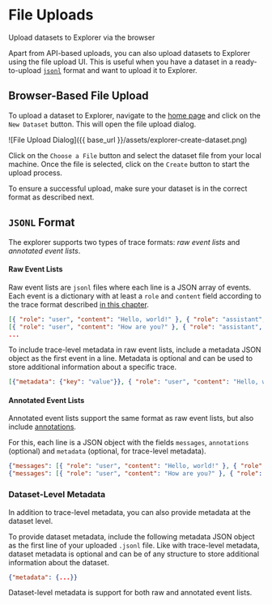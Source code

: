 # File Uploads

<div class='subtitle'>Upload datasets to Explorer via the browser</div>

Apart from API-based uploads, you can also upload datasets to Explorer using the file upload UI. This is useful when you have a dataset in a ready-to-upload [`jsonl`](https://jsonlines.org) format and want to upload it to Explorer.

## Browser-Based File Upload

To upload a dataset to Explorer, navigate to the [home page](https://explorer.invariantlabs.ai) and click on the `New Dataset` button. This will open the file upload dialog.

![File Upload Dialog]({{ base_url }}/assets/explorer-create-dataset.png)

Click on the `Choose a File` button and select the dataset file from your local machine. Once the file is selected, click on the `Create` button to start the upload process.

To ensure a successful upload, make sure your dataset is in the correct format as described next.

## `JSONL` Format

The explorer supports two types of trace formats: _raw event lists_ and _annotated event lists_.

#### Raw Event Lists

Raw event lists are `jsonl` files where each line is a JSON array of events. Each event is a dictionary with at least a `role` and `content` field according to the trace format described [in this chapter](../trace-format.md).

```json
[{ "role": "user", "content": "Hello, world!" }, { "role": "assistant", "content": "Hi!" }]
[{ "role": "user", "content": "How are you?" }, { "role": "assistant", "content": "I'm good, thanks!" }]
...
```

To include trace-level metadata in raw event lists, include a metadata JSON object as the first event in a line. Metadata is optional and can be used to store additional information about a specific trace.

```json
[{"metadata": {"key": "value"}}, { "role": "user", "content": "Hello, world!" }, { "role": "assistant", "content": "Hi!" }]
```

#### Annotated Event Lists

Annotated event lists support the same format as raw event lists, but also include [annotations](../annotations.md). 

For this, each line is a JSON object with the fields `messages`, `annotations` (optional) and `metadata` (optional, for trace-level metadata).

```json
{"messages": [{ "role": "user", "content": "Hello, world!" }, { "role": "assistant", "content": "Hi!" }], "annotations": [{"content": "example annotation", "address": "messages.0.content:5-10"}], "metadata": {"key": "value"}}
{"messages": [{ "role": "user", "content": "How are you?" }, { "role": "assistant", "content": "I'm good, thanks!" }], "annotations": [], "metadata": {}}
```

### Dataset-Level Metadata

In addition to trace-level metadata, you can also provide metadata at the dataset level.

To provide dataset metadata, include the following metadata JSON object as the first line of your uploaded `.jsonl` file. Like with trace-level metadata, dataset metadata is optional and can be of any structure to store additional information about the dataset.

```json
{"metadata": {...}}
```

Dataset-level metadata is support for both raw and annotated event lists.
